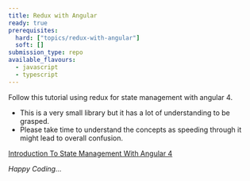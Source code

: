 ```yaml
---
title: Redux with Angular
ready: true
prerequisites:
  hard: ["topics/redux-with-angular"]
  soft: []
submission_type: repo
available_flavours: 
  - javascript
  - typescript
---
```

Follow this tutorial using redux for state management with angular 4.

- This is a very small library but it has a lot of understanding to be grasped. 
- Please take time to understand the concepts as speeding through it might lead to overall confusion. 

[Introduction To State Management With Angular 4](https://medium.com/codingthesmartway-com-blog/angular-and-redux-ecd22ea53492)

_Happy Coding..._

